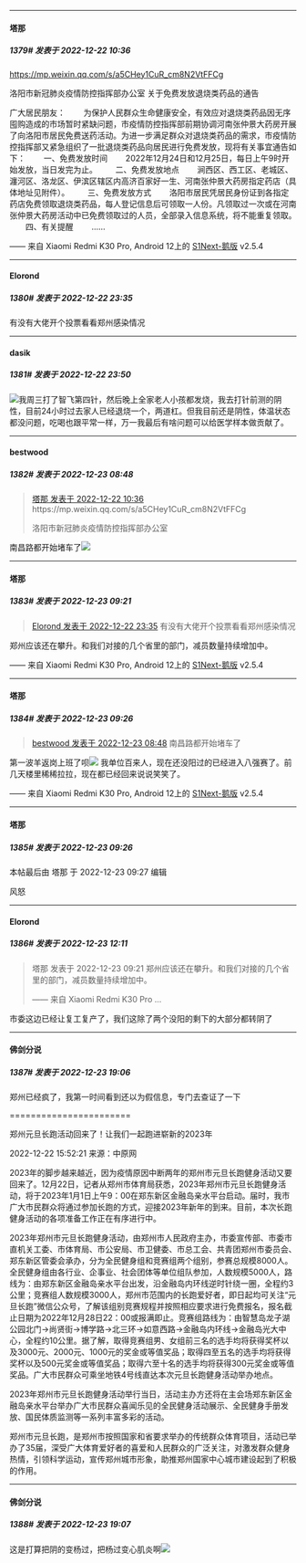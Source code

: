 

*****

####  塔那  
##### 1379#       发表于 2022-12-22 10:36

https://mp.weixin.qq.com/s/a5CHey1CuR_cm8N2VtFFCg

洛阳市新冠肺炎疫情防控指挥部办公室
关于免费发放退烧类药品的通告

广大居民朋友：
　　为保护人民群众生命健康安全，有效应对退烧类药品因无序囤购造成的市场暂时紧缺问题，市疫情防控指挥部前期协调河南张仲景大药房开展了向洛阳市居民免费送药活动。为进一步满足群众对退烧类药品的需求，市疫情防控指挥部又紧急组织了一批退烧类药品向居民进行免费发放，现将有关事宜通告如下：
　　一、免费发放时间
　　2022年12月24日和12月25日，每日上午9时开始发放，当日发完为止。
　　二、免费发放地点
　　涧西区、西工区、老城区、瀍河区、洛龙区、伊滨区辖区内高济百家好一生、河南张仲景大药房指定药店（具体地址见附件）。
　　三、免费发放方式
　　洛阳市居民凭居民身份证到各指定药店免费领取退烧类药品，每人登记信息后可领取一人份。凡领取过一次或在河南张仲景大药房活动中已免费领取过的人员，全部录入信息系统，将不能重复领取。
　　四、有关提醒
　　……

—— 来自 Xiaomi Redmi K30 Pro, Android 12上的 [S1Next-鹅版](https://github.com/ykrank/S1-Next/releases) v2.5.4



*****

####  Elorond  
##### 1380#       发表于 2022-12-22 23:35

有没有大佬开个投票看看郑州感染情况



*****

####  dasik  
##### 1381#       发表于 2022-12-22 23:50

<img src="https://static.saraba1st.com/image/smiley/face2017/018.png" referrerpolicy="no-referrer">我周三打了智飞第四针，然后晚上全家老人小孩都发烧，我去打针前测的阴性，目前24小时过去家人已经退烧一个，两道杠。但我目前还是阴性，体温状态都没问题，吃喝也跟平常一样，万一我最后有啥问题可以给医学样本做贡献了。



*****

####  bestwood  
##### 1382#       发表于 2022-12-23 08:48

<blockquote><a href="httphttps://bbs.saraba1st.com/2b/forum.php?mod=redirect&amp;goto=findpost&amp;pid=59044467&amp;ptid=2067736" target="_blank">塔那 发表于 2022-12-22 10:36</a>
https://mp.weixin.qq.com/s/a5CHey1CuR_cm8N2VtFFCg

洛阳市新冠肺炎疫情防控指挥部办公室</blockquote>
南昌路都开始堵车了<img src="https://static.saraba1st.com/image/smiley/face2017/001.png" referrerpolicy="no-referrer">



*****

####  塔那  
##### 1383#       发表于 2022-12-23 09:21

<blockquote><a href="httphttps://bbs.saraba1st.com/2b/forum.php?mod=redirect&amp;goto=findpost&amp;pid=59053842&amp;ptid=2067736" target="_blank">Elorond 发表于 2022-12-22 23:35</a>
有没有大佬开个投票看看郑州感染情况</blockquote>
郑州应该还在攀升。和我们对接的几个省里的部门，减员数量持续增加中。

—— 来自 Xiaomi Redmi K30 Pro, Android 12上的 [S1Next-鹅版](https://github.com/ykrank/S1-Next/releases) v2.5.4



*****

####  塔那  
##### 1384#       发表于 2022-12-23 09:26

<blockquote><a href="httphttps://bbs.saraba1st.com/2b/forum.php?mod=redirect&amp;goto=findpost&amp;pid=59055751&amp;ptid=2067736" target="_blank">bestwood 发表于 2022-12-23 08:48</a>
南昌路都开始堵车了</blockquote>
第一波羊返岗上班了呗<img src="https://static.saraba1st.com/image/smiley/face2017/002.png" referrerpolicy="no-referrer">
我单位百来人，现在还没阳过的已经进入八强赛了。前几天楼里稀稀拉拉，现在都已经回来说说笑笑了。

—— 来自 Xiaomi Redmi K30 Pro, Android 12上的 [S1Next-鹅版](https://github.com/ykrank/S1-Next/releases) v2.5.4

*****

####  塔那  
##### 1385#       发表于 2022-12-23 09:26

 本帖最后由 塔那 于 2022-12-23 09:27 编辑 

风怒



*****

####  Elorond  
##### 1386#       发表于 2022-12-23 12:11

<blockquote>塔那 发表于 2022-12-23 09:21
郑州应该还在攀升。和我们对接的几个省里的部门，减员数量持续增加中。

—— 来自 Xiaomi Redmi K30 Pro ...</blockquote>
市委这边已经让复工复产了，我们这除了两个没阳的剩下的大部分都转阴了



*****

####  佛剑分说  
##### 1387#       发表于 2022-12-23 19:06

郑州已经疯了，我第一时间看到还以为假信息，专门去查证了一下

=======================

郑州元旦长跑活动回来了！让我们一起跑进崭新的2023年

2022-12-22 15:52:21 来源：中原网

2023年的脚步越来越近，因为疫情原因中断两年的郑州市元旦长跑健身活动又要回来了。12月22日，记者从郑州市体育局获悉，2023年郑州市元旦长跑健身活动，将于2023年1月1日上午9：00在郑东新区金融岛亲水平台启动。届时，我市广大市民群众将通过参加长跑的方式，迎接2023年新年的到来。目前，本次长跑健身活动的各项准备工作正在有序进行中。

2023年郑州市元旦长跑健身活动，由郑州市人民政府主办，市委宣传部、市委市直机关工委、市体育局、市公安局、市卫健委、市总工会、共青团郑州市委员会、郑东新区管委会承办，分为全民健身组和竞赛组两个组别，参赛总规模8000人。全民健身组由各行业、企事业、社会团体等单位组队参加，人数规模5000人，路线为：由郑东新区金融岛亲水平台出发，沿金融岛内环线逆时针绕一圈，全程约3公里；竞赛组人数规模3000人，郑州市范围内的长跑爱好者，即日起均可关注“元旦长跑”微信公众号，了解该组别竞赛规程并按照相应要求进行免费报名，报名截止日期为2022年12月28日22：00或报满即止。竞赛组路线为：由智慧岛龙子湖公园北门→尚贤街→博学路→北三环→如意西路→金融岛内环线→金融岛光大中心，全程约10公里。据了解，取得竞赛组男、女组前三名的选手均将获得奖杯以及3000元、2000元、1000元的奖金或等值奖品；取得四至五名的选手均将获得奖杯以及500元奖金或等值奖品；取得六至十名的选手均将获得300元奖金或等值奖品。广大市民群众可乘坐地铁4号线直达本次元旦长跑健身活动举办地点。

2023年郑州市元旦长跑健身活动举行当日，活动主办方还将在主会场郑东新区金融岛亲水平台举办广大市民群众喜闻乐见的全民健身活动展示、全民健身手册发放、国民体质监测等一系列丰富多彩的活动。

郑州市元旦长跑，是郑州市按照国家和省要求举办的传统群众体育项目，活动已举办了35届，深受广大体育爱好者的喜爱和人民群众的广泛关注，对激发群众健身热情，引领科学运动，宣传郑州城市形象，助推郑州国家中心城市建设起到了积极的作用。

*****

####  佛剑分说  
##### 1388#       发表于 2022-12-23 19:07

这是打算把阴的变杨过，把杨过变心肌炎啊<img src="https://static.saraba1st.com/image/smiley/face2017/046.png" referrerpolicy="no-referrer">

